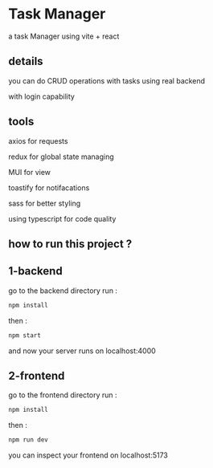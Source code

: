 
# Task Manager

a task Manager using vite + react 

## details 

you can do CRUD operations with tasks using real backend 

with login capability

## tools 

axios for requests 

redux for global state managing

MUI for view

toastify for notifacations

sass for better styling

using typescript for code quality

## how to run this project ?

## 1-backend 
go to the backend directory 
run :
````bash
npm install
````
then :
````bash
npm start
````
and now your server runs on localhost:4000

## 2-frontend 
go to the frontend directory 
run :
````bash
npm install
````
then :
````bash
npm run dev
````
you can inspect your frontend on localhost:5173









